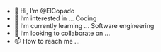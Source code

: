 - 👋 Hi, I’m @ElCopado
- 👀 I’m interested in ... Coding
- 🌱 I’m currently learning ... Software engineering
- 💞️ I’m looking to collaborate on ... 
- 📫 How to reach me ... 

<!---
ElCopado/ElCopado is a ✨ special ✨ repository because its `README.md` (this file) appears on your GitHub profile.
You can click the Preview link to take a look at your changes.
--->
